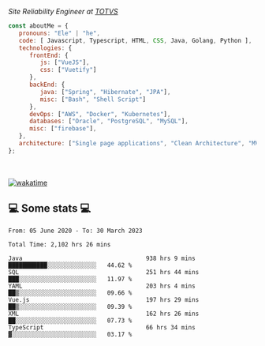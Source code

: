 <p><em>Site Reliability Engineer at <a href="https://www.totvs.com/">TOTVS</a></br>
</em></p>


```javascript
const aboutMe = {
   pronouns: "Ele" | "he",
   code: [ Javascript, Typescript, HTML, CSS, Java, Golang, Python ],
   technologies: {
      frontEnd: {
         js: ["VueJS"],
         css: ["Vuetify"]
      },
      backEnd: {
         java: ["Spring", "Hibernate", "JPA"],
         misc: ["Bash", "Shell Script"]
      },
      devOps: ["AWS", "Docker", "Kubernetes"],
      databases: ["Oracle", "PostgreSQL", "MySQL"],
      misc: ["firebase"],
   },
   architecture: ["Single page applications", "Clean Architecture", "MVC", "Microservices"],
};
```
</br></br>
[![wakatime](https://wakatime.com/badge/user/a3a8ed06-d304-4d6b-bc86-4adc418cdea7.svg)](https://wakatime.com/@a3a8ed06-d304-4d6b-bc86-4adc418cdea7)
<h2>💻 Some stats 💻</h2>

<!--START_SECTION:waka-->

```text
From: 05 June 2020 - To: 30 March 2023

Total Time: 2,102 hrs 26 mins

Java                                   938 hrs 9 mins  ███████████░░░░░░░░░░░░░░   44.62 %
SQL                                    251 hrs 44 mins ███░░░░░░░░░░░░░░░░░░░░░░   11.97 %
YAML                                   203 hrs 4 mins  ██▒░░░░░░░░░░░░░░░░░░░░░░   09.66 %
Vue.js                                 197 hrs 29 mins ██▒░░░░░░░░░░░░░░░░░░░░░░   09.39 %
XML                                    162 hrs 26 mins ██░░░░░░░░░░░░░░░░░░░░░░░   07.73 %
TypeScript                             66 hrs 34 mins  ▓░░░░░░░░░░░░░░░░░░░░░░░░   03.17 %
```

<!--END_SECTION:waka-->
